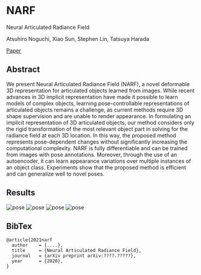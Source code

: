 # NARF
Neural Articulated Radiance Field

Atsuhiro Noguchi, Xiao Sun, Stephen Lin, Tatsuya Harada

[Paper]()

## Abstract
We present Neural Articulated Radiance Field (NARF), a novel deformable 3D representation for articulated objects learned from images. While recent advances in 3D implicit representation have made it possible to learn models of complex objects, learning pose-controllable representations of articulated objects remains a challenge, as current methods require 3D shape supervision and are unable to render appearance. In formulating an implicit representation of 3D articulated objects, our method considers only the rigid transformation of the most relevant object part in solving for the radiance field at each 3D location. In this way, the proposed method represents pose-dependent changes without significantly increasing the computational complexity. NARF is fully differentiable and can be trained from images with pose annotations. Moreover, through the use of an autoencoder, it can learn appearance variations over multiple instances of an object class. Experiments show that the proposed method is efficient and can generalize well to novel poses.

## Results
![pose](https://github.com/nogu-atsu/NARF/wiki/images/concat_inter_camera_arf.mp4.mp4.gif)
![pose](https://github.com/nogu-atsu/NARF/wiki/images/concat_inter_camera_arf_segmentation.mp4.mp4.gif)
![pose](https://github.com/nogu-atsu/NARF/wiki/images/concat_inter_pose_arf.mp4.gif)
![pose](https://github.com/nogu-atsu/NARF/wiki/images/concat_inter_camera_ood_arf.mp4.mp4.gif)

## BibTex
```
@article{2021narf
  author    = {....},
  title     = {Neural Articulated Radiance Field},
  journal   = {arXiv preprint arXiv:????.?????},
  year      = {2020},
}
```
